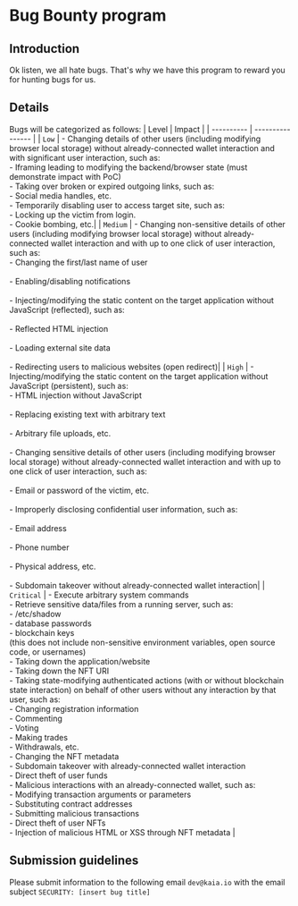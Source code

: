 # Bug Bounty program

## Introduction
Ok listen, we all hate bugs. That's why we have this program to reward you for hunting bugs for us.

## Details
Bugs will be categorized as follows:
| Level      | Impact    |
| ---------- | ---------------- |
| `Low`      | - Changing details of other users (including modifying browser local storage) without already-connected wallet interaction and with significant user interaction, such as:<br>- Iframing leading to modifying the backend/browser state (must demonstrate impact with PoC)    <br>- Taking over broken or expired outgoing links, such as:  <br>- Social media handles, etc.  <br>- Temporarily disabling user to access target site, such as:  <br>- Locking up the victim from login. <br>- Cookie bombing, etc.|
| `Medium`   | - Changing non-sensitive details of other users (including modifying browser local storage) without already-connected wallet interaction and with up to one click of user interaction, such as:<br>- Changing the first/last name of user<br><br>- Enabling/disabling notifications<br><br>- Injecting/modifying the static content on the target application without JavaScript (reflected), such as:<br><br>- Reflected HTML injection<br><br>- Loading external site data<br><br>- Redirecting users to malicious websites (open redirect)|
| `High`     | - Injecting/modifying the static content on the target application without JavaScript (persistent), such as:<br>- HTML injection without JavaScript<br><br>- Replacing existing text with arbitrary text<br><br>- Arbitrary file uploads, etc.<br><br>- Changing sensitive details of other users (including modifying browser local storage) without already-connected wallet interaction and with up to one click of user interaction, such as:<br><br>- Email or password of the victim, etc.<br><br>- Improperly disclosing confidential user information, such as:<br><br>- Email address<br><br>- Phone number<br><br>- Physical address, etc.<br><br>- Subdomain takeover without already-connected wallet interaction|
| `Critical` | - Execute arbitrary system commands<br>- Retrieve sensitive data/files from a running server, such as:<br>  - /etc/shadow<br>  - database passwords<br>  - blockchain keys<br>(this does not include non-sensitive environment variables, open source code, or usernames)<br>- Taking down the application/website<br>- Taking down the NFT URI<br>- Taking state-modifying authenticated actions (with or without blockchain state interaction) on behalf of other users without any interaction by that user, such as:<br>  - Changing registration information<br>  - Commenting<br>  - Voting<br>  - Making trades<br>  - Withdrawals, etc.<br>- Changing the NFT metadata<br>- Subdomain takeover with already-connected wallet interaction<br>- Direct theft of user funds<br>- Malicious interactions with an already-connected wallet, such as:<br>  - Modifying transaction arguments or parameters<br>  - Substituting contract addresses<br>  - Submitting malicious transactions<br>- Direct theft of user NFTs<br>- Injection of malicious HTML or XSS through NFT metadata |

## Submission guidelines
Please submit information to the following email `dev@kaia.io` with the email subject `SECURITY: [insert bug title]`